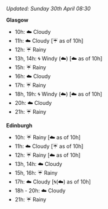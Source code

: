 *Updated: Sunday 30th April 08:30*

**Glasgow**

* 10h: :cloud: Cloudy
* 11h: :cloud: Cloudy [:umbrella: as of 10h]
* 12h: :umbrella: Rainy
* 13h, 14h: :cyclone: Windy (:cloud:) [:cloud: as of 10h]
* 15h: :umbrella: Rainy
* 16h: :cloud: Cloudy
* 17h: :umbrella: Rainy
* 18h, 19h: :cyclone: Windy (:cloud:) [:cloud: as of 10h]
* 20h: :cloud: Cloudy
* 21h: :umbrella: Rainy

**Edinburgh**

* 10h: :umbrella: Rainy [:cloud: as of 10h]
* 11h: :cloud: Cloudy [:umbrella: as of 10h]
* 12h: :umbrella: Rainy [:cloud: as of 10h]
* 13h, 14h: :cloud: Cloudy
* 15h, 16h: :umbrella: Rainy
* 17h: :cloud: Cloudy [:cyclone:(:cloud:) as of 10h]
* 18h - 20h: :cloud: Cloudy
* 21h: :umbrella: Rainy
